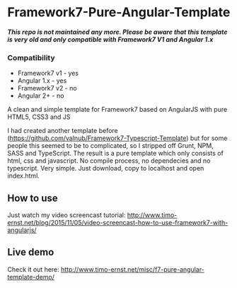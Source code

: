 # Framework7-Pure-Angular-Template

***This repo is not maintained any more. Please be aware that this template is very old and only compatible with Framework7 V1 and Angular 1.x***

### Compatibility
- Framework7 v1 - yes
- Angular 1.x - yes
- Framework7 v2 - no
- Angular 2+ - no

A clean and simple template for Framework7 based on AngularJS with pure HTML5, CSS3 and JS

I had created another template before (https://github.com/valnub/Framework7-Typescript-Template) but for some people this seemed to be to complicated, so I stripped off Grunt, NPM, SASS and TypeScript. The result is a pure template which only consists of html, css and javascript. No compile process, no dependecies and no typescript. Very simple. Just download, copy to localhost and open index.html.

## How to use

Just watch my video screencast tutorial: http://www.timo-ernst.net/blog/2015/11/05/video-screencast-how-to-use-framework7-with-angularjs/

## Live demo

Check it out here: http://www.timo-ernst.net/misc/f7-pure-angular-template-demo/
